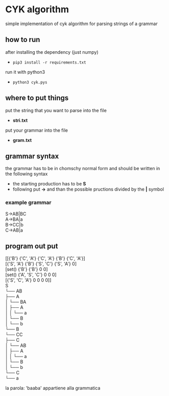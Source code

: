# CYK algorithm

simple implementation of cyk algorithm for parsing strings of a grammar

## how to run

after installing the dependency (just numpy)

- `pip3 install -r requirements.txt`

run it with python3

- `python3 cyk.pys`

## where to put things

put the string that you want to parse into the file 

- **stri.txt**

put your grammar into the file
- **gram.txt**

## grammar syntax

the grammar has to be in chomschy normal form and should be written in the following syntax

- the starting production has to be **S**
- following put **->** and than the possible pructions divided by the **|** symbol 
  
### example grammar

S->AB|BC  
A->BA|a  
B->CC|b  
C->AB|a
## program out put

[[{'B'} {'C', 'A'} {'C', 'A'} {'B'} {'C', 'A'}]  
 [{'S', 'A'} {'B'} {'S', 'C'} {'S', 'A'} 0]  
 [set() {'B'} {'B'} 0 0]  
 [set() {'A', 'S', 'C'} 0 0 0]  
 [{'S', 'C', 'A'} 0 0 0 0]]  
S  
└── AB  
    ├── A  
    │   └── BA  
    │       ├── A  
    │       │   └── a  
    │       └── B  
    │           └── b  
    └── B  
        └── CC  
            ├── C  
            │   └── AB  
            │       ├── A  
            │       │   └── a  
            │       └── B  
            │           └── b  
            └── C  
                └── a  

la parola: 'baaba'  appartiene alla grammatica
